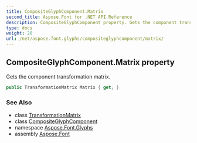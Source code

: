 ```yaml
---
title: CompositeGlyphComponent.Matrix
second_title: Aspose.Font for .NET API Reference
description: CompositeGlyphComponent property. Gets the component transformation matrix
type: docs
weight: 20
url: /net/aspose.font.glyphs/compositeglyphcomponent/matrix/
---
```

## CompositeGlyphComponent.Matrix property

Gets the component transformation matrix.

```csharp
public TransformationMatrix Matrix { get; }
```

### See Also

* class [TransformationMatrix](../../../aspose.font/transformationmatrix/)
* class [CompositeGlyphComponent](../)
* namespace [Aspose.Font.Glyphs](../../../aspose.font.glyphs/)
* assembly [Aspose.Font](../../../)


